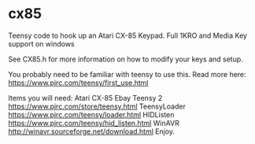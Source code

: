 # cx85
Teensy code to hook up an Atari CX-85 Keypad.  Full 1KRO and Media Key support on windows

See CX85.h for more information on how to modify your keys and setup.

You probably need to be familiar with teensy to use this.
Read more here: https://www.pjrc.com/teensy/first_use.html

Items you will need:
  Atari CX-85       Ebay
  Teensy 2          https://www.pjrc.com/store/teensy.html
  TeensyLoader      https://www.pjrc.com/teensy/loader.html
  HIDListen         https://www.pjrc.com/teensy/hid_listen.html
  WinAVR            http://winavr.sourceforge.net/download.html
Enjoy.
